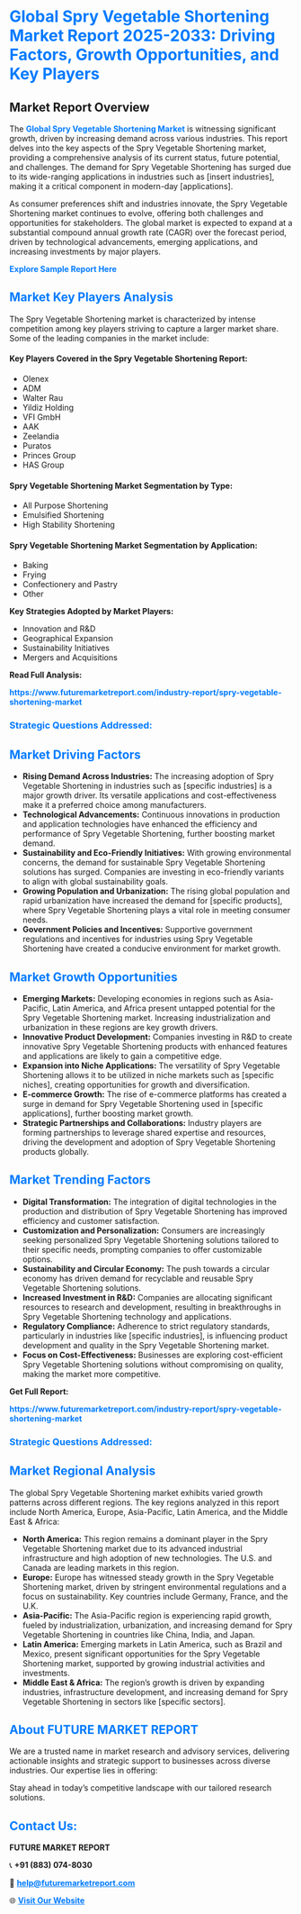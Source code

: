 <h1 style="color: #007BFF;">Global Spry Vegetable Shortening Market Report 2025-2033: Driving Factors, Growth Opportunities, and Key Players</h1>

<section id="overview">
<h2>Market Report Overview</h2>
<p>The <a href="https://www.futuremarketreport.com/industry-report/spry-vegetable-shortening-market" style="color: #007BFF; text-decoration: none;"><strong>Global Spry Vegetable Shortening Market</strong></a> is witnessing significant growth, driven by increasing demand across various industries. This report delves into the key aspects of the Spry Vegetable Shortening market, providing a comprehensive analysis of its current status, future potential, and challenges. The demand for Spry Vegetable Shortening has surged due to its wide-ranging applications in industries such as [insert industries], making it a critical component in modern-day [applications].</p>
<p>As consumer preferences shift and industries innovate, the Spry Vegetable Shortening market continues to evolve, offering both challenges and opportunities for stakeholders. The global market is expected to expand at a substantial compound annual growth rate (CAGR) over the forecast period, driven by technological advancements, emerging applications, and increasing investments by major players.</p>
</section>

<section id="overview">
<p><a href="https://www.futuremarketreport.com/request-sample/reportId=105082" style="color: #007BFF; text-decoration: none;"><strong>Explore Sample Report Here</strong></a></p>
</section>

<section id="key-players">
<h2 style="color: #007BFF;">Market Key Players Analysis</h2>
<p>The Spry Vegetable Shortening market is characterized by intense competition among key players striving to capture a larger market share. Some of the leading companies in the market include:</p>
<h4>Key Players Covered in the Spry Vegetable Shortening Report:</h4>
<ul><li>Olenex</li><li>ADM</li><li>Walter Rau</li><li>Yildiz Holding</li><li>VFI GmbH</li><li>AAK</li><li>Zeelandia</li><li>Puratos</li><li>Princes Group</li><li>HAS Group</li></ul>
<h4>Spry Vegetable Shortening Market Segmentation by Type:</h4>
<ul><li>All Purpose Shortening</li><li>Emulsified Shortening</li><li>High Stability Shortening</li></ul>

<h4>Spry Vegetable Shortening Market Segmentation by Application:</h4>
<ul><li>Baking</li><li>Frying</li><li>Confectionery and Pastry</li><li>Other</li></ul>
<p><strong>Key Strategies Adopted by Market Players:</strong></p>
<ul>
<li>Innovation and R&D</li>
<li>Geographical Expansion</li>
<li>Sustainability Initiatives</li>
<li>Mergers and Acquisitions</li>
</ul>
</section>

<section>
<p><strong>Read Full Analysis: </strong></p><a href="https://www.futuremarketreport.com/industry-report/spry-vegetable-shortening-market" style="color: #007BFF; text-decoration: none;"><strong>https://www.futuremarketreport.com/industry-report/spry-vegetable-shortening-market</strong></a>
<h3 style="color: #007BFF;">Strategic Questions Addressed:</h3>
</section>

<section id="driving-factors">
<h2 style="color: #007BFF;">Market Driving Factors</h2>
<ul>
<li><strong>Rising Demand Across Industries:</strong> The increasing adoption of Spry Vegetable Shortening in industries such as [specific industries] is a major growth driver. Its versatile applications and cost-effectiveness make it a preferred choice among manufacturers.</li>
<li><strong>Technological Advancements:</strong> Continuous innovations in production and application technologies have enhanced the efficiency and performance of Spry Vegetable Shortening, further boosting market demand.</li>
<li><strong>Sustainability and Eco-Friendly Initiatives:</strong> With growing environmental concerns, the demand for sustainable Spry Vegetable Shortening solutions has surged. Companies are investing in eco-friendly variants to align with global sustainability goals.</li>
<li><strong>Growing Population and Urbanization:</strong> The rising global population and rapid urbanization have increased the demand for [specific products], where Spry Vegetable Shortening plays a vital role in meeting consumer needs.</li>
<li><strong>Government Policies and Incentives:</strong> Supportive government regulations and incentives for industries using Spry Vegetable Shortening have created a conducive environment for market growth.</li>
</ul>
</section>

<section id="growth-opportunities">
<h2 style="color: #007BFF;">Market Growth Opportunities</h2>
<ul>
<li><strong>Emerging Markets:</strong> Developing economies in regions such as Asia-Pacific, Latin America, and Africa present untapped potential for the Spry Vegetable Shortening market. Increasing industrialization and urbanization in these regions are key growth drivers.</li>
<li><strong>Innovative Product Development:</strong> Companies investing in R&D to create innovative Spry Vegetable Shortening products with enhanced features and applications are likely to gain a competitive edge.</li>
<li><strong>Expansion into Niche Applications:</strong> The versatility of Spry Vegetable Shortening allows it to be utilized in niche markets such as [specific niches], creating opportunities for growth and diversification.</li>
<li><strong>E-commerce Growth:</strong> The rise of e-commerce platforms has created a surge in demand for Spry Vegetable Shortening used in [specific applications], further boosting market growth.</li>
<li><strong>Strategic Partnerships and Collaborations:</strong> Industry players are forming partnerships to leverage shared expertise and resources, driving the development and adoption of Spry Vegetable Shortening products globally.</li>
</ul>
</section>

<section id="trending-factors">
<h2 style="color: #007BFF;">Market Trending Factors</h2>
<ul>
<li><strong>Digital Transformation:</strong> The integration of digital technologies in the production and distribution of Spry Vegetable Shortening has improved efficiency and customer satisfaction.</li>
<li><strong>Customization and Personalization:</strong> Consumers are increasingly seeking personalized Spry Vegetable Shortening solutions tailored to their specific needs, prompting companies to offer customizable options.</li>
<li><strong>Sustainability and Circular Economy:</strong> The push towards a circular economy has driven demand for recyclable and reusable Spry Vegetable Shortening solutions.</li>
<li><strong>Increased Investment in R&D:</strong> Companies are allocating significant resources to research and development, resulting in breakthroughs in Spry Vegetable Shortening technology and applications.</li>
<li><strong>Regulatory Compliance:</strong> Adherence to strict regulatory standards, particularly in industries like [specific industries], is influencing product development and quality in the Spry Vegetable Shortening market.</li>
<li><strong>Focus on Cost-Effectiveness:</strong> Businesses are exploring cost-efficient Spry Vegetable Shortening solutions without compromising on quality, making the market more competitive.</li>
</ul>
</section>

<section>
<p><strong>Get Full Report: </strong></p><a href="https://www.futuremarketreport.com/industry-report/spry-vegetable-shortening-market" style="color: #007BFF; text-decoration: none;"><strong>https://www.futuremarketreport.com/industry-report/spry-vegetable-shortening-market</strong></a>
<h3 style="color: #007BFF;">Strategic Questions Addressed:</h3>
</section>


<section id="regional-analysis">
<h2 style="color: #007BFF;">Market Regional Analysis</h2>
<p>The global Spry Vegetable Shortening market exhibits varied growth patterns across different regions. The key regions analyzed in this report include North America, Europe, Asia-Pacific, Latin America, and the Middle East & Africa:</p>
<ul>
<li><strong>North America:</strong> This region remains a dominant player in the Spry Vegetable Shortening market due to its advanced industrial infrastructure and high adoption of new technologies. The U.S. and Canada are leading markets in this region.</li>
<li><strong>Europe:</strong> Europe has witnessed steady growth in the Spry Vegetable Shortening market, driven by stringent environmental regulations and a focus on sustainability. Key countries include Germany, France, and the U.K.</li>
<li><strong>Asia-Pacific:</strong> The Asia-Pacific region is experiencing rapid growth, fueled by industrialization, urbanization, and increasing demand for Spry Vegetable Shortening in countries like China, India, and Japan.</li>
<li><strong>Latin America:</strong> Emerging markets in Latin America, such as Brazil and Mexico, present significant opportunities for the Spry Vegetable Shortening market, supported by growing industrial activities and investments.</li>
<li><strong>Middle East & Africa:</strong> The region’s growth is driven by expanding industries, infrastructure development, and increasing demand for Spry Vegetable Shortening in sectors like [specific sectors].</li>
</ul>
</section>

<footer>
<h2 style="color: #007BFF;">About FUTURE MARKET REPORT</h2>
<p>We are a trusted name in market research and advisory services, delivering actionable insights and strategic support to businesses across diverse industries. Our expertise lies in offering:</p>

<p>Stay ahead in today’s competitive landscape with our tailored research solutions.</p>

<h2 style="color: #007BFF;">Contact Us:</h2>
<p><strong>FUTURE MARKET REPORT</strong></p>
<p>📞 <strong>+91 (883) 074-8030</strong></p>
<p>📧 <strong><a href="mailto:help@futuremarketreport.com" style="color: #007BFF;">help@futuremarketreport.com</a></strong></p>
<p>🌐 <strong><a href="https://www.futuremarketreport.com/" style="color: #007BFF;">Visit Our Website</a></strong></p>
</footer>